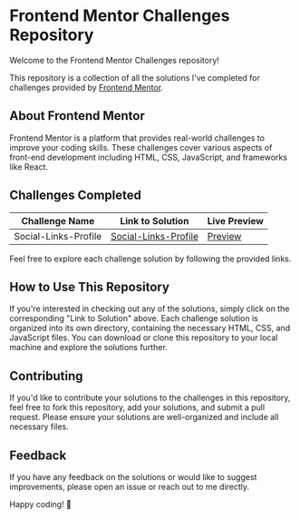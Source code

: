 # Frontend Mentor Challenges Repository

Welcome to the Frontend Mentor Challenges repository! 

This repository is a collection of all the solutions I've completed for challenges provided by [Frontend Mentor](https://www.frontendmentor.io/).

## About Frontend Mentor
Frontend Mentor is a platform that provides real-world challenges to improve your coding skills. These challenges cover various aspects of front-end development including HTML, CSS, JavaScript, and frameworks like React.

## Challenges Completed
| Challenge Name | Link to Solution | Live Preview |
|----------------|------------------|--------------|
| Social-Links-Profile    | [Social-Links-Profile](https://github.com/hichamweblog/FEM-Social-Links-Profile)    | [Preview](https://dz-social-links-profile.netlify.app/) |


Feel free to explore each challenge solution by following the provided links.

## How to Use This Repository
If you're interested in checking out any of the solutions, simply click on the corresponding "Link to Solution" above. Each challenge solution is organized into its own directory, containing the necessary HTML, CSS, and JavaScript files. You can download or clone this repository to your local machine and explore the solutions further.

## Contributing
If you'd like to contribute your solutions to the challenges in this repository, feel free to fork this repository, add your solutions, and submit a pull request. Please ensure your solutions are well-organized and include all necessary files.

## Feedback
If you have any feedback on the solutions or would like to suggest improvements, please open an issue or reach out to me directly.

Happy coding! 🚀

